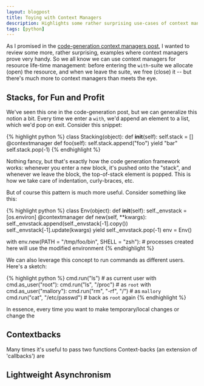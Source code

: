 ```yaml
---
layout: blogpost
title: Toying with Context Managers
description: Highlights some rather surprising use-cases of context managers
tags: [python]
---
```


As I promised in the [code-generation context managers post](http://tomerfiliba.com/blog/Code-Generation-Context-Managers),
I wanted to review some more, rather surprising, examples where context managers prove very handy.
So we all know we can use context managers for resource life-time management: before entering the
`with`-suite we allocate (open) the resource, and when we leave the suite, we free (close) it --
but there's much more to context managers than meets the eye.

## Stacks, for Fun and Profit ##
We've seen this one in the code-generation post, but we can generalize this notion a bit. Every time
we enter a `with`, we'd append an element to a list, which we'd pop on exit. Consider this snippet:

{% highlight python %}
class Stacking(object):
    def __init__(self):
        self.stack = []
    @contextmanager
    def foo(self):
        self.stack.append("foo")
        yield "bar"
        self.stack.pop(-1)
{% endhighlight %}

Nothing fancy, but that's exactly how the code generation framework works: whenever you enter a new
block, it's pushed onto the "stack", and whenever we leave the block, the top-of-stack element is 
popped. This is how we take care of indentation, curly-braces, etc.

But of course this pattern is much more useful. Consider something like this:

{% highlight python %}
class Env(object):
    def __init__(self):
        self._envstack = [os.environ]
    @contextmanager
    def new(self, **kwargs):
        self._envstack.append(self._envstack[-1].copy())
        self._envstack[-1].update(kwargs)
        yield
        self._envstack.pop(-1)
env = Env()

with env.new(PATH = "/tmp/foo/bin", SHELL = "zsh"):
    # processes created here will use the modified environment
{% endhighlight %}

We can also leverage this concept to run commands as different users. Here's a sketch:

{% highlight python %}
cmd.run("ls")                       # as current user
with cmd.as_user("root"):
    cmd.run("ls", "/proc")          # as `root`
    with cmd.as_user("mallory"):
        cmd.run("rm", "-rf", "/")   # as `mallory`
    cmd.run("cat", "/etc/passwd")   # back as `root` again
{% endhighlight %}

In essence, every time you want to make temporary/local changes or change the 

## Contextbacks ##
Many times it's useful to pass two functions
Context-backs (an extension of 'callbacks') are 


## Lightweight Asynchronism ##







